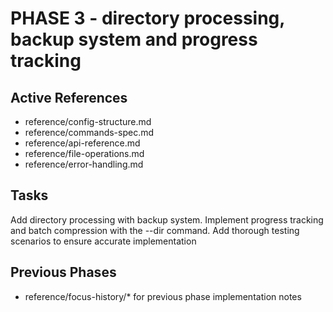 # PHASE 3 - directory processing, backup system and progress tracking

## Active References
- reference/config-structure.md
- reference/commands-spec.md
- reference/api-reference.md
- reference/file-operations.md
- reference/error-handling.md

## Tasks
Add directory processing with backup system. Implement progress tracking and batch compression with the --dir command.
Add thorough testing scenarios to ensure accurate implementation

## Previous Phases
- reference/focus-history/* for previous phase implementation notes